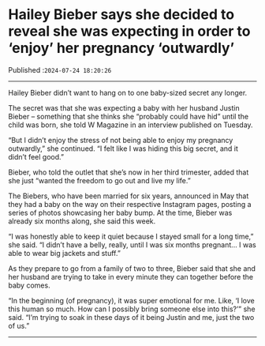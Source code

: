 # Hailey Bieber says she decided to reveal she was expecting in order to ‘enjoy’ her pregnancy ‘outwardly’

Published :`2024-07-24 18:20:26`

---

Hailey Bieber didn’t want to hang on to one baby-sized secret any longer.

The secret was that she was expecting a baby with her husband Justin Bieber – something that she thinks she “probably could have hid” until the child was born, she told W Magazine in an interview published on Tuesday.

“But I didn’t enjoy the stress of not being able to enjoy my pregnancy outwardly,” she continued. “I felt like I was hiding this big secret, and it didn’t feel good.”

Bieber, who told the outlet that she’s now in her third trimester, added that she just “wanted the freedom to go out and live my life.”

The Biebers, who have been married for six years, announced in May that they had a baby on the way on their respective Instagram pages, posting a series of photos showcasing her baby bump. At the time, Bieber was already six months along, she said this week.

“I was honestly able to keep it quiet because I stayed small for a long time,” she said. “I didn’t have a belly, really, until I was six months pregnant… I was able to wear big jackets and stuff.”

As they prepare to go from a family of two to three, Bieber said that she and her husband are trying to take in every minute they can together before the baby comes.

“In the beginning (of pregnancy), it was super emotional for me. Like, ‘I love this human so much. How can I possibly bring someone else into this?’” she said. “I’m trying to soak in these days of it being Justin and me, just the two of us.”

---

